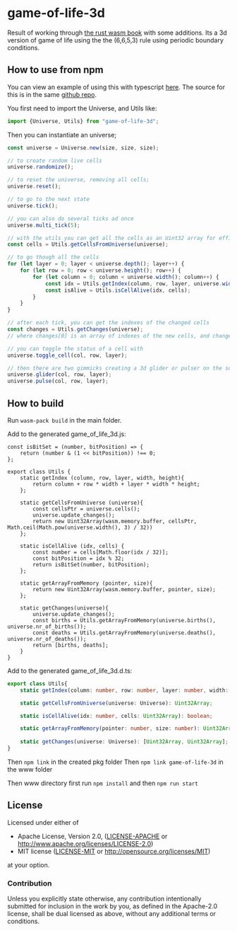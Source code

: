 # game-of-life-3d

Result of working through [the rust wasm book](https://rustwasm.github.io/book/) with some additions.
Its a 3d version of game of life using the the (6,6,5,3) rule using periodic boundary conditions.

## How to use from npm

You can view an example of using this with typescript [here](https://gameoflife3d.gklijs.tech).
The source for this is in the same [github repo](https://github.com/gklijs/game-of-life).

You first need to import the Universe, and Utils like:
```typescript
import {Universe, Utils} from "game-of-life-3d";
```
Then you can instantiate an universe;
```typescript
const universe = Universe.new(size, size, size);

// to create random live cells
universe.randomize();

// to reset the universe, removing all cells;
universe.reset();

// to go to the next state
universe.tick();

// you can also do several ticks ad once
universe.multi_tick(5);

// with the utils you can get all the cells as an Uint32 array for efficiency
const cells = Utils.getCellsFromUniverse(universe);

// to go though all the cells
for (let layer = 0; layer < universe.depth(); layer++) {
    for (let row = 0; row < universe.height(); row++) {
        for (let column = 0; column < universe.width(); column++) {
            const idx = Utils.getIndex(column, row, layer, universe.width(), universe.height());
            const isAlive = Utils.isCellAlive(idx, cells);
        }
    }
}

// after each tick, you can get the indexes of the changed cells
const changes = Utils.getChanges(universe);
// where changes[0] is an array of indexes of the new cells, and changes[1] an index of the removed cells

// you can toggle the status of a cell with
universe.toggle_cell(col, row, layer);

// then there are two gimmicks creating a 3d glider or pulser on the surrounding cells by setting there state
universe.glider(col, row, layer);
universe.pulse(col, row, layer);
```

## How to build

Run `wasm-pack build` in the main folder.

Add to the generated game_of_life_3d.js:
```ecmascript 6
const isBitSet = (number, bitPosition) => {
    return (number & (1 << bitPosition)) !== 0;
};

export class Utils {
    static getIndex (column, row, layer, width, height){
        return column + row * width + layer * width * height;
    };

    static getCellsFromUniverse (universe){
        const cellsPtr = universe.cells();
        universe.update_changes();
        return new Uint32Array(wasm.memory.buffer, cellsPtr, Math.ceil(Math.pow(universe.width(), 3) / 32))
    };

    static isCellAlive (idx, cells) {
        const number = cells[Math.floor(idx / 32)];
        const bitPosition = idx % 32;
        return isBitSet(number, bitPosition);
    };

    static getArrayFromMemory (pointer, size){
        return new Uint32Array(wasm.memory.buffer, pointer, size);
    };
    
    static getChanges(universe){
        universe.update_changes();
        const births = Utils.getArrayFromMemory(universe.births(), universe.nr_of_births());
        const deaths = Utils.getArrayFromMemory(universe.deaths(), universe.nr_of_deaths());
        return [births, deaths];
    }
}
```

Add to the generated game_of_life_3d.d.ts:
```typescript
export class Utils{
    static getIndex(column: number, row: number, layer: number, width: number, height: number): number;

    static getCellsFromUniverse(universe: Universe): Uint32Array;

    static isCellAlive(idx: number, cells: Uint32Array): boolean;

    static getArrayFromMemory(pointer: number, size: number): Uint32Array;
    
    static getChanges(universe: Universe): [Uint32Array, Uint32Array];
}
```

Then `npm link` in the created pkg folder
Then `npm link game-of-life-3d` in the www folder

Then www directory first run `npm install` and then `npm run start`

## License

Licensed under either of

* Apache License, Version 2.0, ([LICENSE-APACHE](LICENSE-APACHE) or http://www.apache.org/licenses/LICENSE-2.0)
* MIT license ([LICENSE-MIT](LICENSE-MIT) or http://opensource.org/licenses/MIT)

at your option.

### Contribution

Unless you explicitly state otherwise, any contribution intentionally
submitted for inclusion in the work by you, as defined in the Apache-2.0
license, shall be dual licensed as above, without any additional terms or
conditions.
